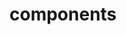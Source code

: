 <!-- Space: Projects -->
<!-- Parent: BaseTemplate -->
<!-- Title: Components BaseTemplate -->

<!-- Label: BaseTemplate -->
<!-- Label: Project -->
<!-- Label: Components -->
<!-- Include: disclaimer.md -->
<!-- Include: ac:toc -->

# components
